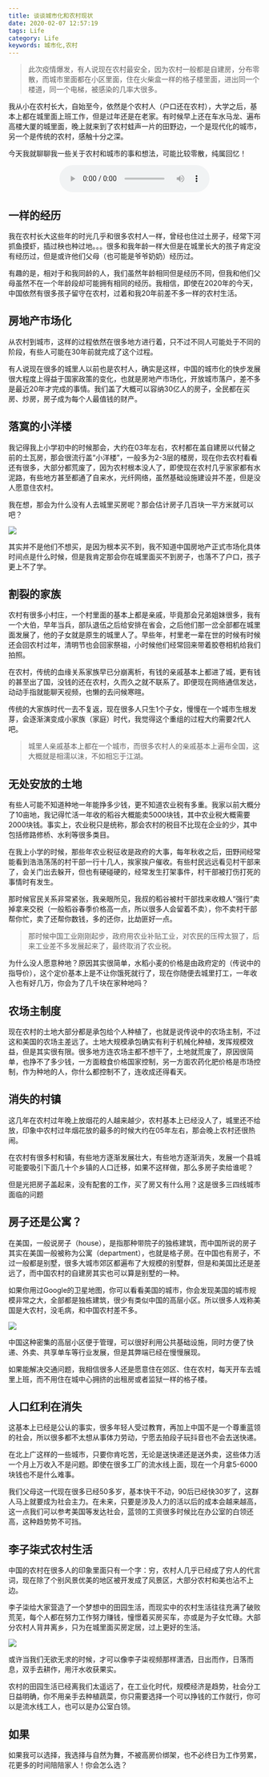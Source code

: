 ```yaml
---
title: 谈谈城市化和农村现状
date: 2020-02-07 12:57:19
tags: Life
category: Life
keywords: 城市化,农村
---
```


> 此次疫情爆发，有人说现在农村最安全，因为农村一般都是自建房，分布零散，而城市里面都在小区里面，住在火柴盒一样的格子楼里面，进出同一个楼道，同一个电梯，被感染的几率大很多。

我从小在农村长大，自始至今，依然是个农村人（户口还在农村），大学之后，基本上都在城里面上班工作，但是过年还是在老家。有时候早上还在车水马龙、遍布高楼大厦的城里面，晚上就来到了农村蛙声一片的田野边，一个是现代化的城市，另一个是传统的农村，感触十分之深。

今天我就聊聊我一些关于农村和城市的事和想法，可能比较零散，纯属回忆！

<!--more-->
<div align="center">
    <audio controls autoplay loop>
      <source src="/audios/ahq.mp3" type="audio/mpeg" >
    </audio>
</div>

## 一样的经历
我在农村长大这些年的时光几乎和很多农村人一样，曾经也住过土房子，经常下河抓鱼摸虾，插过秧也种过地。。。很多和我年龄一样大但是在城里长大的孩子肯定没有经历过，但是或许他们父母（也可能是爷爷奶奶）经历过。

有趣的是，相对于和我同龄的人，我们虽然年龄相同但是经历不同，但我和他们父母虽然不在一个年龄段却可能拥有相同的经历。我相信，即使在2020年的今天，中国依然有很多孩子留守在农村，过着和我20年前差不多一样的农村生活。

## 房地产市场化
从农村到城市，这样的过程依然在很多地方进行着，只不过不同人可能处于不同的阶段，有些人可能在30年前就完成了这个过程。

有人说现在很多的城里人以前也是农村人，确实是这样，中国的城市化的快步发展很大程度上得益于国家政策的变化，也就是房地产市场化，开放城市落户，差不多是最近20年才完成的事情。我们盖了大概可以容纳30亿人的房子，全民都在买房、炒房，房子成为每个人最值钱的财产。

## 落寞的小洋楼
我记得我上小学初中的时候那会，大约在03年左右，农村都在盖自建房以代替之前的土瓦房，那会很流行盖“小洋楼”，一般多为2-3层的楼房，现在你去农村看看还有很多，大部分都荒废了，因为农村根本没人了，即使现在农村几乎家家都有水泥路，有些地方甚至都通了自来水，光纤网络，虽然基础设施建设并不差，但是没人愿意住农村。

我在想，那会为什么没有人去城里买房呢？那会估计房子几百块一平方米就可以吧？

<img src="/images/2020-02-07.jpeg" /> 

其实并不是他们不想买，是因为根本买不到，我不知道中国房地产正式市场化具体时间点是什么时候，但是我肯定那会你在城里面买不到房子，也落不了户口，孩子更上不了学。

## 割裂的家族
农村有很多小村庄，一个村里面的基本上都是亲戚，毕竟那会兄弟姐妹很多，我有一个大伯，早年当兵，部队退伍之后给安排在省会，之后他们那一岔全部都在城里面发展了，他的子女就是原生的城里人了。早些年，村里老一辈在世的时候有时候还会回农村过年，清明节也会回家祭祖，小时候他们经常回来带着胶卷相机给我们拍照。

在农村，传统的血缘关系家族早已分崩离析，有钱的亲戚基本上都进了城，更有钱的甚至出了国，没钱的还在农村，久而久之就不联系了。即便现在网络通信发达，动动手指就能聊天视频，也懒的去问候寒暄。

传统的大家族时代一去不复返，现在很多人只生1个子女，慢慢在一个城市生根发芽，会逐渐演变成小家族（家庭）时代，我觉得这个重组的过程大约需要2代人吧。

>城里人亲戚基本上都在一个城市，而很多农村人的亲戚基本上遍布全国，这大概就是相濡以沫，不如相忘于江湖。

## 无处安放的土地
有些人可能不知道种地一年能挣多少钱，更不知道农业税有多重。我家以前大概分了10亩地，我记得忙活一年收的稻谷大概能卖5000块钱，其中农业税大概需要2000块钱。事实上，农业税只是统称，那会农村的税目不比现在企业的少，其中包括修路修桥、水利等很多类目。

在我上小学的时候，那些年农业税征收是政府的大事，每年秋收之后，田野间经常能看到浩浩荡荡的村干部一行十几人，挨家挨户催收。有些村民远远看见村干部来了，会关门出去躲开，但也有硬碰硬的，经常发生打架事件，村干部被打伤打死的事情时有发生。

那时候官民关系非常紧张，我亲眼所见，我叔的稻谷被村干部找来收粮人“强行”卖掉拿来交税（一般稻谷春季价格高一点，所以很多人会留着不卖），你不卖村干部帮你忙，卖了还帮你数钱，多的还你，比劫匪好一点。

>那时候中国工业刚刚起步，政府用农业补贴工业，对农民的压榨太狠了，后来工业差不多发展起来了，最终取消了农业税。

为什么没人愿意种地？原因其实很简单，水稻小麦的价格是由政府定的（传说中的指导价），这个定价基本上是不让你饿死就行了，现在你随便去城里打工，一年收入也有好几万，你会为了几千块在家种地吗？

## 农场主制度
现在农村的土地大部分都是承包给个人种植了，也就是说传说中的农场主制，不过这和美国的农场主差远了。土地大规模承包确实有利于机械化种植，发挥规模效益，但是其实很有限。很多地方连农场主都不想干了，土地就荒废了，原因很简单，也挣不了多少钱，一方面粮食价格国家控制，另一方面农药化肥价格是市场控制，作为种地的人，你什么都控制不了，连收成还得看天。

## 消失的村镇
这几年在农村过年晚上放烟花的人越来越少，农村基本上已经没人了，城里还不给放，印象中农村过年烟花放的最多的时候大约在05年左右，那会晚上农村还很热闹。

在农村有很多村和镇，有些地方逐渐发展壮大，有些地方逐渐消失，发展一个县城可能要吸引下面几十个乡镇的人口迁移，如果不这样做，那么多房子卖给谁呢？

但是光把房子盖起来，没有配套的工作，买了房又有什么用？这是很多三四线城市面临的问题

## 房子还是公寓？
在美国，一般说房子（house），是指那种带院子的独栋建筑，而中国所说的房子其实在美国一般被称为公寓（department），也就是格子房。在中国也有房子，不过一般都是别墅，很多大城市郊区都遍布了大规模的别墅群，但是和美国比还是差远了，而中国农村的自建房其实也可以算是别墅的一种。

如果你用过Google的卫星地图，你可以看看美国的城市，你会发现美国的城市规模非常之大，全部都是独栋建筑，很少有类似中国的高层小区。所以很多人戏称美国是大农村，没毛病，和中国农村差不多。

<img src="/images/2020-02-07-2.jpeg" /> 

中国这种密集的高层小区便于管理，可以很好利用公共基础设施，同时方便了快递、外卖、共享单车等行业发展，但是其弊端已经在慢慢展现。

如果能解决交通问题，我相信很多人还是愿意住在郊区、住在农村，每天开车去城里上班，而不用住在城中心拥挤的出租房或者监狱一样的格子楼。

## 人口红利在消失
这基本上已经是公认的事实，很多年轻人受过教育，再加上中国不是一个尊重蓝领的社会，所以很多都不太想从事体力劳动，宁愿去拍段子玩抖音也不会去送快递。

在北上广这样的一些城市，只要你肯吃苦，无论是送快递还是送外卖，这些体力活一个月上万收入不是问题。即使在很多工厂的流水线上面，现在一个月拿5-6000块钱也不是什么难事。

我们父母这一代现在很多已经50多岁，基本快干不动，90后已经快30岁了，这群人马上就要成为社会主力。在未来，只要是涉及人力的活以后的成本会越来越高，这一点我们可以参考美国等发达社会，蓝领的工资很多时候比在办公室的白领还高，这种趋势势不可挡。

## 李子柒式农村生活
中国的农村在很多人的印象里面只有一个字：穷，农村人几乎已经成了穷人的代言词，现在除了个别风景优美的地区被开发成了风景区，大部分农村和美也沾不上边。

李子柒给大家营造了一个梦想中的田园生活，而现实中的农村生活往往充满了破败荒芜，每个人都在努力工作努力赚钱，憧憬着买房买车，亦或是为子女忙碌。大部分农村人背井离乡，只为在城里面买房定居，过上更好的生活。

<img src="/images/2020-02-07-1.jpeg" /> 

或许当我们无欲无求的时候，才可以像李子柒视频那样潇洒，日出而作，日落而息，双手去耕作，用汗水收获果实。

农村的田园生活已经离我们太遥远了，在工业化时代，规模经济是趋势，社会分工日益明确，你不用亲手去种植蔬菜，你只需要选择一个可以挣钱的工作就行，你可以是流水线工人，也可以是办公室白领。

## 如果
如果我可以选择，我选择与自然为舞，不被高房价绑架，也不必终日为工作劳累，花更多的时间陪陪家人！你会怎么选？
